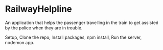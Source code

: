 # RailwayHelpline

An application that helps the passenger travelling in the train to get assisted by the police when they are in trouble.

Setup,
Clone the repo,
Install packages,
npm install,
Run the server,
nodemon app.
